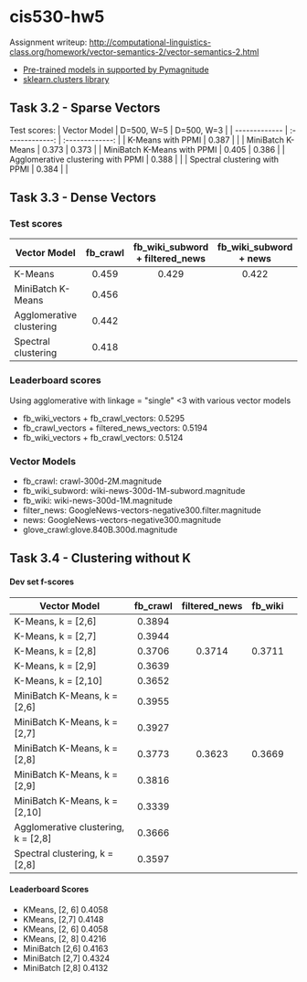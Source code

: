 # cis530-hw5
Assignment writeup: http://computational-linguistics-class.org/homework/vector-semantics-2/vector-semantics-2.html

* [Pre-trained models in supported by Pymagnitude](https://github.com/plasticityai/magnitude)
* [sklearn.clusters library](https://scikit-learn.org/stable/modules/clustering.html#hierarchical-clustering)

## Task 3.2 - Sparse Vectors ###
Test scores:
| Vector Model  | D=500, W=5 | D=500, W=3 | 
| ------------- | :-------------: | :-------------: |
| K-Means with PPMI | 0.387 |  |
| MiniBatch K-Means | 0.373 | 0.373 |
| MiniBatch K-Means  with PPMI | 0.405 | 0.386 |
| Agglomerative clustering with PPMI | 0.388 |  | 
| Spectral clustering with PPMI | 0.384 |  |

## Task 3.3 - Dense Vectors ###
### Test scores ###
| Vector Model  | fb_crawl | fb_wiki_subword + filtered_news | fb_wiki_subword + news | fb_crawl + filtered_news |
| ------------- | :-------------: | :-------------: | :-------------: | :-------------: |
| K-Means | 0.459  | 0.429 | 0.422 | |
| MiniBatch K-Means  | 0.456  | | | |
| Agglomerative clustering | 0.442| | | 0.433|
| Spectral clustering | 0.418 | | | |

### Leaderboard scores ###
Using agglomerative with linkage = "single" <3 with various vector models
* fb_wiki_vectors + fb_crawl_vectors: 0.5295
* fb_crawl_vectors + filtered_news_vectors: 0.5194
* fb_wiki_vectors + fb_crawl_vectors: 0.5124


### Vector Models ###
* fb_crawl: crawl-300d-2M.magnitude
* fb_wiki_subword: wiki-news-300d-1M-subword.magnitude
* fb_wiki: wiki-news-300d-1M.magnitude
* filter_news: GoogleNews-vectors-negative300.filter.magnitude
* news: GoogleNews-vectors-negative300.magnitude
* glove_crawl:glove.840B.300d.magnitude

## Task 3.4 - Clustering without K ##
#### Dev set f-scores ####
| Vector Model  | fb_crawl | filtered_news | fb_wiki  | |
| ------------- | :-------------: | :-------------: | :-------------: | :-------------: |
| K-Means, k = [2,6] |  0.3894 |   |  |  |
| K-Means, k = [2,7] |  0.3944 |   |  |  |
| K-Means, k = [2,8] | 0.3706  |  0.3714 | 0.3711 |  |
| K-Means, k = [2,9] | 0.3639 |   |  |  |
| K-Means, k = [2,10] | 0.3652 |   |  |  |
| MiniBatch K-Means, k = [2,6]  |0.3955 |  | | |
| MiniBatch K-Means, k = [2,7]  | 0.3927 |  | | |
| MiniBatch K-Means, k = [2,8]  | 0.3773 | 0.3623 | 0.3669 | |
| MiniBatch K-Means, k = [2,9]  | 0.3816 |  | | |
| MiniBatch K-Means, k = [2,10] |0.3339 |   |  |  |
| Agglomerative clustering,  k = [2,8] | 0.3666 | | | |
| Spectral clustering,  k = [2,8] | 0.3597| | | |


#### Leaderboard Scores ####
* KMeans, [2, 6] 0.4058
* KMeans, [2,7] 0.4148
* KMeans, [2, 6] 0.4058
* KMeans, [2, 8] 0.4216
* MiniBatch [2,6] 0.4163
* MiniBatch [2,7] 0.4324
* MiniBatch [2,8] 0.4132
